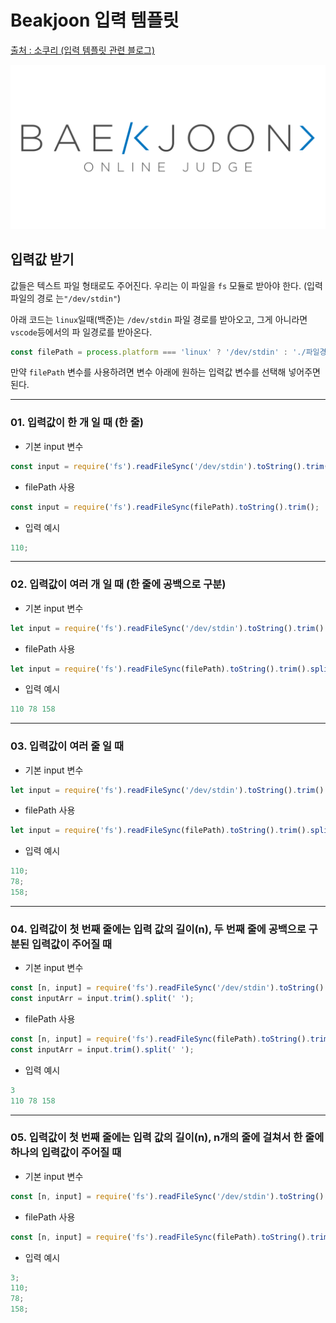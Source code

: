 # Beakjoon 입력 템플릿

[출처 : 소쿠리 (입력 템플릿 관련 블로그)](https://velog.io/@imysh578/%EB%B0%B1%EC%A4%80-NodeJsJavascript-%EC%9E%85%EB%A0%A5%EA%B0%92-%EB%B0%9B%EB%8A%94-%EB%B0%A9%EB%B2%95)

![](baekjun.png)

## 입력값 받기

값들은 텍스트 파일 형태로도 주어진다. 우리는 이 파일을 `fs` 모듈로 받아야 한다. (입력 파일의 경로
는`"/dev/stdin"`)

아래 코드는 `linux`일때(백준)는 `/dev/stdin` 파일 경로를 받아오고, 그게 아니라면 `vscode`등에서의 파
일경로를 받아온다.

```javascript
const filePath = process.platform === 'linux' ? '/dev/stdin' : './파일경로';
```

만약 `filePath` 변수를 사용하려면 변수 아래에 원하는 입력값 변수를 선택해 넣어주면 된다.

---

### 01\. 입력값이 한 개 일 때 (한 줄)

-   기본 input 변수

```javascript
const input = require('fs').readFileSync('/dev/stdin').toString().trim();
```

-   filePath 사용

```javascript
const input = require('fs').readFileSync(filePath).toString().trim();
```

-   입력 예시

```javascript
110;
```

---

### 02\. 입력값이 여러 개 일 때 (한 줄에 공백으로 구분)

-   기본 input 변수

```javascript
let input = require('fs').readFileSync('/dev/stdin').toString().trim().split(' ');
```

-   filePath 사용

```javascript
let input = require('fs').readFileSync(filePath).toString().trim().split(' ');
```

-   입력 예시

```javascript
110 78 158
```

---

### 03\. 입력값이 여러 줄 일 때

-   기본 input 변수

```javascript
let input = require('fs').readFileSync('/dev/stdin').toString().trim().split('\n');
```

-   filePath 사용

```javascript
let input = require('fs').readFileSync(filePath).toString().trim().split('\n');
```

-   입력 예시

```javascript
110;
78;
158;
```

---

### 04\. 입력값이 첫 번째 줄에는 입력 값의 길이(n), 두 번째 줄에 공백으로 구분된 입력값이 주어질 때

-   기본 input 변수

```javascript
const [n, input] = require('fs').readFileSync('/dev/stdin').toString().trim().split('\n');
const inputArr = input.trim().split(' ');
```

-   filePath 사용

```javascript
const [n, input] = require('fs').readFileSync(filePath).toString().trim().split('\n');
const inputArr = input.trim().split(' ');
```

-   입력 예시

```javascript
3
110 78 158
```

---

### 05\. 입력값이 첫 번째 줄에는 입력 값의 길이(n), n개의 줄에 걸쳐서 한 줄에 하나의 입력값이 주어질 때

-   기본 input 변수

```javascript
const [n, input] = require('fs').readFileSync('/dev/stdin').toString().trim().split('\n');
```

-   filePath 사용

```javascript
const [n, input] = require('fs').readFileSync(filePath).toString().trim().split('\n');
```

-   입력 예시

```javascript
3;
110;
78;
158;
```
